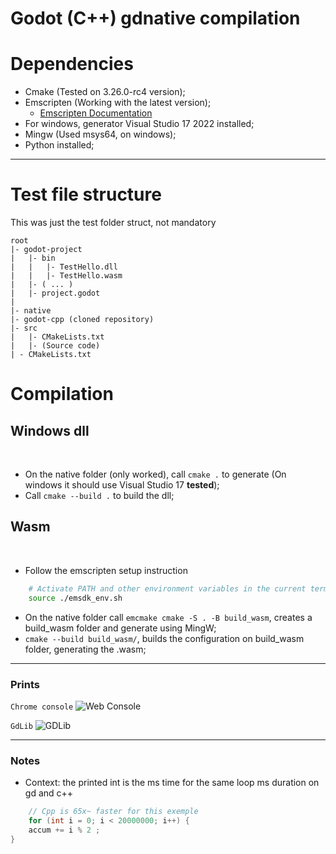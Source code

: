 # Godot (C++) gdnative compilation

# Dependencies
- Cmake (Tested on  3.26.0-rc4 version);
- Emscripten (Working with the latest version);
    - [Emscripten Documentation](https://emscripten.org/docs/getting_started/downloads.html)
- For windows, generator Visual Studio 17 2022 installed;
- Mingw (Used msys64, on windows);
- Python installed;

---
# Test file structure
This was just the test folder struct, not mandatory

```
root
|- godot-project
|   |- bin
|   |   |- TestHello.dll
|   |   |- TestHello.wasm
|   |- ( ... )
|   |- project.godot
|
|- native
|- godot-cpp (cloned repository)
|- src 
|   |- CMakeLists.txt
|   |- (Source code)
| - CMakeLists.txt 
```
# Compilation
## Windows dll 
<br />
    
- On the native folder (only worked), call ```cmake .``` to generate (On windows it should use Visual Studio 17 **tested**);
- Call ```cmake --build .``` to build the dll;

## Wasm
<br />

- Follow the emscripten setup instruction
```bash
    # Activate PATH and other environment variables in the current terminal
    source ./emsdk_env.sh
```
- On the native folder call ```emcmake cmake -S . -B build_wasm```, creates a build_wasm folder and generate using MingW;
- ```cmake --build build_wasm/```, builds the configuration on build_wasm folder, generating the .wasm;

---
### Prints

```Chrome console```
![Web Console](prints/print_webconsole.png)

``` GdLib ```
![GDLib](prints/godot_gdlibrary.png)

---
### Notes
- Context: the printed int is the ms time for the same loop ms duration on gd and c++
    
```cpp
    // Cpp is 65x~ faster for this exemple
    for (int i = 0; i < 20000000; i++) {
    accum += i % 2 ;
}
```
